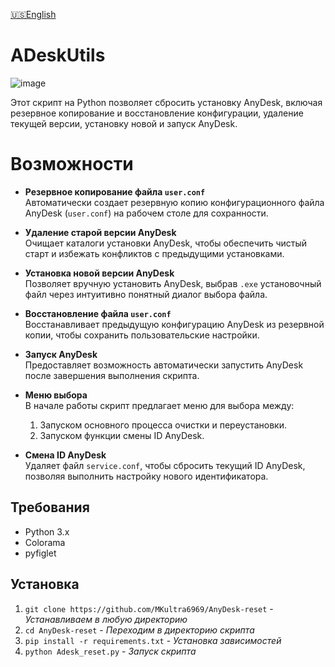 [🇺🇸English](https://github.com/Project-MKDELTA/MK_ADeskUtils/blob/main/README.md)

# ADeskUtils
![image](https://github.com/user-attachments/assets/6d523b75-9024-4524-96f9-b10793177fac)





Этот скрипт на Python позволяет сбросить установку AnyDesk, включая резервное копирование и восстановление конфигурации, удаление текущей версии, установку новой и запуск AnyDesk.

# Возможности

- **Резервное копирование файла `user.conf`**  
  Автоматически создает резервную копию конфигурационного файла AnyDesk (`user.conf`) на рабочем столе для сохранности.

- **Удаление старой версии AnyDesk**  
  Очищает каталоги установки AnyDesk, чтобы обеспечить чистый старт и избежать конфликтов с предыдущими установками.

- **Установка новой версии AnyDesk**  
  Позволяет вручную установить AnyDesk, выбрав `.exe` установочный файл через интуитивно понятный диалог выбора файла.

- **Восстановление файла `user.conf`**  
  Восстанавливает предыдущую конфигурацию AnyDesk из резервной копии, чтобы сохранить пользовательские настройки.

- **Запуск AnyDesk**  
  Предоставляет возможность автоматически запустить AnyDesk после завершения выполнения скрипта.

- **Меню выбора**  
  В начале работы скрипт предлагает меню для выбора между:
  1. Запуском основного процесса очистки и переустановки.
  2. Запуском функции смены ID AnyDesk.

- **Смена ID AnyDesk**  
  Удаляет файл `service.conf`, чтобы сбросить текущий ID AnyDesk, позволяя выполнить настройку нового идентификатора.


## Требования
- Python 3.x
- Colorama
- pyfiglet

## Установка

1. `git clone https://github.com/MKultra6969/AnyDesk-reset` - _Устанавливаем в любую директорию_
2. `cd AnyDesk-reset` - _Переходим в директорию скрипта_
3. `pip install -r requirements.txt` - _Установка зависимостей_
4. `python Adesk_reset.py` - _Запуск скрипта_ 
